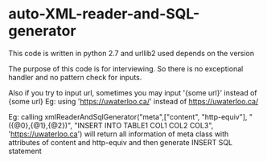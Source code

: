 # auto-XML-reader-and-SQL-generator

This code is written in python 2.7 and urllib2 used depends on the version

The purpose of this code is for interviewing.
So there is no exceptional handler and no pattern check for inputs.

Also if you try to input url, sometimes you may input '{some url}' instead of {some url}
Eg: using 'https://uwaterloo.ca/' instead of https://uwaterloo.ca/

Eg: calling xmlReaderAndSqlGenerator("meta",["content", "http-equiv"], "({@0},{@1},{@2})", "INSERT INTO TABLE1 COL1 COL2 COL3", 'https://uwaterloo.ca') will return all information of meta class with attributes of content and http-equiv and then generate INSERT SQL statement





